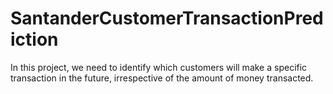 # SantanderCustomerTransactionPrediction
In this project, we need to identify which customers will make a specific transaction in the future, irrespective of the amount of money transacted.
